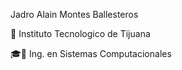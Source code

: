 Jadro Alain Montes Ballesteros

🎒 Instituto Tecnologico de Tijuana

🎓📲  Ing. en Sistemas Computacionales

